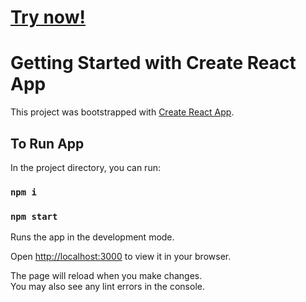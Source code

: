 # [Try now!](movie-blog232.netlify.app)

# Getting Started with Create React App

This project was bootstrapped with [Create React App](https://github.com/facebook/create-react-app).

## To Run App

In the project directory, you can run:

### `npm i`
### `npm start`

Runs the app in the development mode.

Open [http://localhost:3000](http://localhost:3000) to view it in your browser.

The page will reload when you make changes.\
You may also see any lint errors in the console.